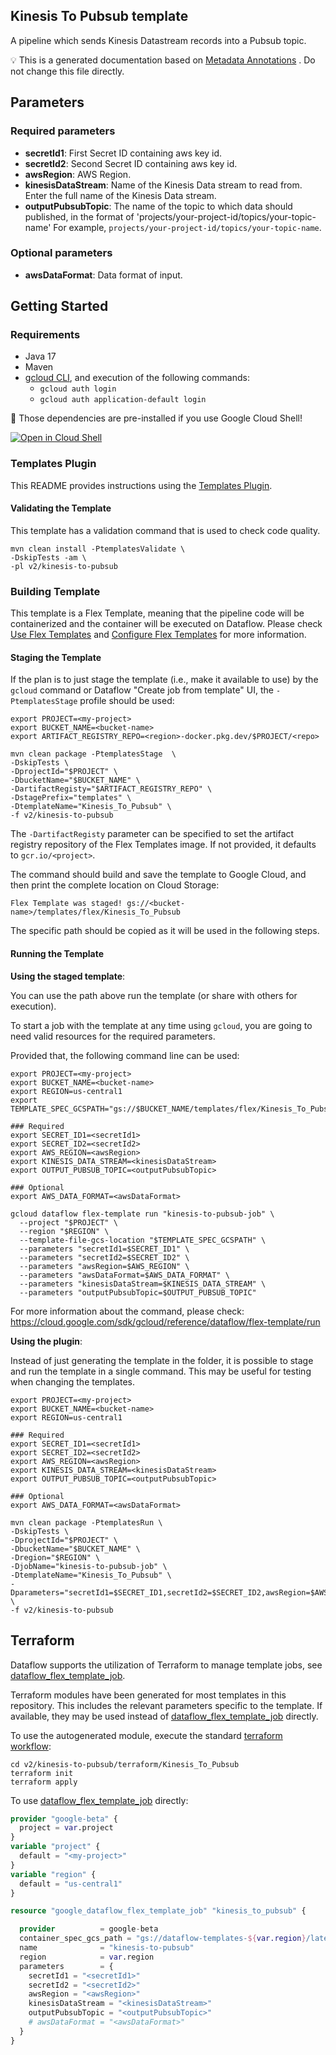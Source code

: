 
Kinesis To Pubsub template
---
A pipeline which sends Kinesis Datastream records into a Pubsub topic.



:bulb: This is a generated documentation based
on [Metadata Annotations](https://github.com/GoogleCloudPlatform/DataflowTemplates/blob/main/contributor-docs/code-contributions.md#metadata-annotations)
. Do not change this file directly.

## Parameters

### Required parameters

* **secretId1**: First Secret ID containing aws key id.
* **secretId2**: Second Secret ID containing aws key id.
* **awsRegion**: AWS Region.
* **kinesisDataStream**: Name of the Kinesis Data stream to read from. Enter the full name of the Kinesis Data stream.
* **outputPubsubTopic**: The name of the topic to which data should published, in the format of 'projects/your-project-id/topics/your-topic-name' For example, `projects/your-project-id/topics/your-topic-name`.

### Optional parameters

* **awsDataFormat**: Data format of input.



## Getting Started

### Requirements

* Java 17
* Maven
* [gcloud CLI](https://cloud.google.com/sdk/gcloud), and execution of the
  following commands:
  * `gcloud auth login`
  * `gcloud auth application-default login`

:star2: Those dependencies are pre-installed if you use Google Cloud Shell!

[![Open in Cloud Shell](http://gstatic.com/cloudssh/images/open-btn.svg)](https://console.cloud.google.com/cloudshell/editor?cloudshell_git_repo=https%3A%2F%2Fgithub.com%2FGoogleCloudPlatform%2FDataflowTemplates.git&cloudshell_open_in_editor=v2/kinesis-to-pubsub/src/main/java/com/google/cloud/teleport/v2/templates/KinesisToPubsub.java)

### Templates Plugin

This README provides instructions using
the [Templates Plugin](https://github.com/GoogleCloudPlatform/DataflowTemplates/blob/main/contributor-docs/code-contributions.md#templates-plugin).

#### Validating the Template

This template has a validation command that is used to check code quality.

```shell
mvn clean install -PtemplatesValidate \
-DskipTests -am \
-pl v2/kinesis-to-pubsub
```

### Building Template

This template is a Flex Template, meaning that the pipeline code will be
containerized and the container will be executed on Dataflow. Please
check [Use Flex Templates](https://cloud.google.com/dataflow/docs/guides/templates/using-flex-templates)
and [Configure Flex Templates](https://cloud.google.com/dataflow/docs/guides/templates/configuring-flex-templates)
for more information.

#### Staging the Template

If the plan is to just stage the template (i.e., make it available to use) by
the `gcloud` command or Dataflow "Create job from template" UI,
the `-PtemplatesStage` profile should be used:

```shell
export PROJECT=<my-project>
export BUCKET_NAME=<bucket-name>
export ARTIFACT_REGISTRY_REPO=<region>-docker.pkg.dev/$PROJECT/<repo>

mvn clean package -PtemplatesStage  \
-DskipTests \
-DprojectId="$PROJECT" \
-DbucketName="$BUCKET_NAME" \
-DartifactRegisty="$ARTIFACT_REGISTRY_REPO" \
-DstagePrefix="templates" \
-DtemplateName="Kinesis_To_Pubsub" \
-f v2/kinesis-to-pubsub
```

The `-DartifactRegisty` parameter can be specified to set the artifact registry repository of the Flex Templates image.
If not provided, it defaults to `gcr.io/<project>`.

The command should build and save the template to Google Cloud, and then print
the complete location on Cloud Storage:

```
Flex Template was staged! gs://<bucket-name>/templates/flex/Kinesis_To_Pubsub
```

The specific path should be copied as it will be used in the following steps.

#### Running the Template

**Using the staged template**:

You can use the path above run the template (or share with others for execution).

To start a job with the template at any time using `gcloud`, you are going to
need valid resources for the required parameters.

Provided that, the following command line can be used:

```shell
export PROJECT=<my-project>
export BUCKET_NAME=<bucket-name>
export REGION=us-central1
export TEMPLATE_SPEC_GCSPATH="gs://$BUCKET_NAME/templates/flex/Kinesis_To_Pubsub"

### Required
export SECRET_ID1=<secretId1>
export SECRET_ID2=<secretId2>
export AWS_REGION=<awsRegion>
export KINESIS_DATA_STREAM=<kinesisDataStream>
export OUTPUT_PUBSUB_TOPIC=<outputPubsubTopic>

### Optional
export AWS_DATA_FORMAT=<awsDataFormat>

gcloud dataflow flex-template run "kinesis-to-pubsub-job" \
  --project "$PROJECT" \
  --region "$REGION" \
  --template-file-gcs-location "$TEMPLATE_SPEC_GCSPATH" \
  --parameters "secretId1=$SECRET_ID1" \
  --parameters "secretId2=$SECRET_ID2" \
  --parameters "awsRegion=$AWS_REGION" \
  --parameters "awsDataFormat=$AWS_DATA_FORMAT" \
  --parameters "kinesisDataStream=$KINESIS_DATA_STREAM" \
  --parameters "outputPubsubTopic=$OUTPUT_PUBSUB_TOPIC"
```

For more information about the command, please check:
https://cloud.google.com/sdk/gcloud/reference/dataflow/flex-template/run


**Using the plugin**:

Instead of just generating the template in the folder, it is possible to stage
and run the template in a single command. This may be useful for testing when
changing the templates.

```shell
export PROJECT=<my-project>
export BUCKET_NAME=<bucket-name>
export REGION=us-central1

### Required
export SECRET_ID1=<secretId1>
export SECRET_ID2=<secretId2>
export AWS_REGION=<awsRegion>
export KINESIS_DATA_STREAM=<kinesisDataStream>
export OUTPUT_PUBSUB_TOPIC=<outputPubsubTopic>

### Optional
export AWS_DATA_FORMAT=<awsDataFormat>

mvn clean package -PtemplatesRun \
-DskipTests \
-DprojectId="$PROJECT" \
-DbucketName="$BUCKET_NAME" \
-Dregion="$REGION" \
-DjobName="kinesis-to-pubsub-job" \
-DtemplateName="Kinesis_To_Pubsub" \
-Dparameters="secretId1=$SECRET_ID1,secretId2=$SECRET_ID2,awsRegion=$AWS_REGION,awsDataFormat=$AWS_DATA_FORMAT,kinesisDataStream=$KINESIS_DATA_STREAM,outputPubsubTopic=$OUTPUT_PUBSUB_TOPIC" \
-f v2/kinesis-to-pubsub
```

## Terraform

Dataflow supports the utilization of Terraform to manage template jobs,
see [dataflow_flex_template_job](https://registry.terraform.io/providers/hashicorp/google/latest/docs/resources/dataflow_flex_template_job).

Terraform modules have been generated for most templates in this repository. This includes the relevant parameters
specific to the template. If available, they may be used instead of
[dataflow_flex_template_job](https://registry.terraform.io/providers/hashicorp/google/latest/docs/resources/dataflow_flex_template_job)
directly.

To use the autogenerated module, execute the standard
[terraform workflow](https://developer.hashicorp.com/terraform/intro/core-workflow):

```shell
cd v2/kinesis-to-pubsub/terraform/Kinesis_To_Pubsub
terraform init
terraform apply
```

To use
[dataflow_flex_template_job](https://registry.terraform.io/providers/hashicorp/google/latest/docs/resources/dataflow_flex_template_job)
directly:

```terraform
provider "google-beta" {
  project = var.project
}
variable "project" {
  default = "<my-project>"
}
variable "region" {
  default = "us-central1"
}

resource "google_dataflow_flex_template_job" "kinesis_to_pubsub" {

  provider          = google-beta
  container_spec_gcs_path = "gs://dataflow-templates-${var.region}/latest/flex/Kinesis_To_Pubsub"
  name              = "kinesis-to-pubsub"
  region            = var.region
  parameters        = {
    secretId1 = "<secretId1>"
    secretId2 = "<secretId2>"
    awsRegion = "<awsRegion>"
    kinesisDataStream = "<kinesisDataStream>"
    outputPubsubTopic = "<outputPubsubTopic>"
    # awsDataFormat = "<awsDataFormat>"
  }
}
```
